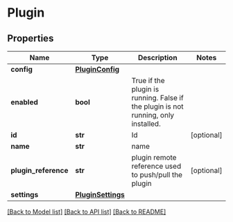 # Plugin

## Properties
Name | Type | Description | Notes
------------ | ------------- | ------------- | -------------
**config** | [**PluginConfig**](PluginConfig.md) |  | 
**enabled** | **bool** | True if the plugin is running. False if the plugin is not running, only installed. | 
**id** | **str** | Id | [optional] 
**name** | **str** | name | 
**plugin_reference** | **str** | plugin remote reference used to push/pull the plugin | [optional] 
**settings** | [**PluginSettings**](PluginSettings.md) |  | 

[[Back to Model list]](../README.md#documentation-for-models) [[Back to API list]](../README.md#documentation-for-api-endpoints) [[Back to README]](../README.md)


